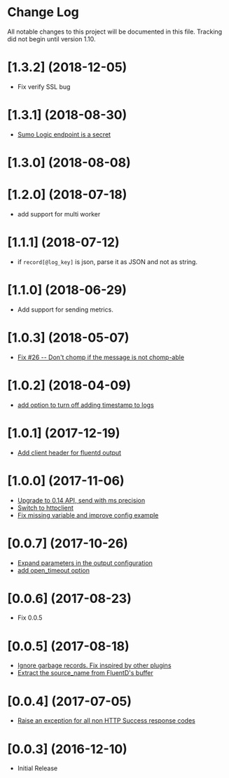 # Change Log

All notable changes to this project will be documented in this file. Tracking did not begin until version 1.10.

<a name="1.3.2"></a>
# [1.3.2] (2018-12-05)

* Fix verify SSL bug

<a name="1.3.1"></a>
# [1.3.1] (2018-08-30)

* [Sumo Logic endpoint is a secret](https://github.com/SumoLogic/fluentd-output-sumologic/pull/32)

<a name="1.3.0"></a>
# [1.3.0] (2018-08-08)

<a name="1.2.0"></a>
# [1.2.0] (2018-07-18)

  * add support for multi worker

<a name="1.1.1"></a>
# [1.1.1] (2018-07-12)

  * if `record[@log_key]` is json, parse it as JSON and not as string.  

<a name="1.1.0"></a>
# [1.1.0] (2018-06-29)

  * Add support for sending metrics.

<a name="1.0.3"></a>
# [1.0.3] (2018-05-07)

  * [Fix #26 -- Don't chomp if the message is not chomp-able](https://github.com/SumoLogic/fluentd-output-sumologic/pull/29)

<a name="1.0.2"></a>
# [1.0.2] (2018-04-09)

  * [add option to turn off adding timestamp to logs](https://github.com/SumoLogic/fluentd-output-sumologic/pull/27)

<a name="1.0.1"></a>
# [1.0.1] (2017-12-19)

  * [Add client header for fluentd output](https://github.com/SumoLogic/fluentd-output-sumologic/pull/22)

<a name="1.0.0"></a>
# [1.0.0] (2017-11-06)

  * [Upgrade to 0.14 API, send with ms precision](https://github.com/SumoLogic/fluentd-output-sumologic/pull/12)
  * [Switch to httpclient](https://github.com/SumoLogic/fluentd-output-sumologic/pull/16)
  * [Fix missing variable and improve config example](https://github.com/SumoLogic/fluentd-output-sumologic/pull/17)

<a name="0.0.7"></a>
# [0.0.7] (2017-10-26)

  * [Expand parameters in the output configuration](https://github.com/SumoLogic/fluentd-output-sumologic/pull/14)
  * [add open_timeout option](https://github.com/SumoLogic/fluentd-output-sumologic/pull/15)

<a name="0.0.6"></a>
# [0.0.6] (2017-08-23)

  * Fix 0.0.5

<a name="0.0.5"></a>
# [0.0.5] (2017-08-18)

  * [Ignore garbage records. Fix inspired by other plugins](https://github.com/SumoLogic/fluentd-output-sumologic/pull/7)
  * [Extract the source_name from FluentD's buffer](https://github.com/SumoLogic/fluentd-output-sumologic/pull/8)

<a name="0.0.4"></a>
# [0.0.4] (2017-07-05)

  * [Raise an exception for all non HTTP Success response codes](https://github.com/SumoLogic/fluentd-output-sumologic/pull/5)

<a name="0.0.3"></a>
# [0.0.3] (2016-12-10)

  * Initial Release
